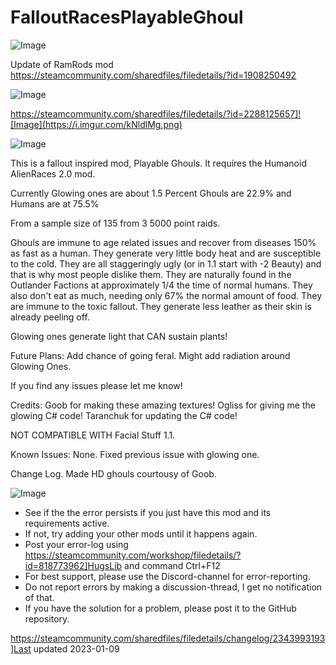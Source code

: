 # FalloutRacesPlayableGhoul

![Image](https://i.imgur.com/buuPQel.png)

Update of RamRods mod
https://steamcommunity.com/sharedfiles/filedetails/?id=1908250492

![Image](https://i.imgur.com/pufA0kM.png)

	
https://steamcommunity.com/sharedfiles/filedetails/?id=2288125657]![Image](https://i.imgur.com/kNldlMg.png)


![Image](https://i.imgur.com/Z4GOv8H.png)

This is a fallout inspired mod, Playable Ghouls. It requires the Humanoid AlienRaces 2.0 mod.


Currently Glowing ones are about
1.5 Percent
Ghouls are
22.9%
and Humans are at 
75.5%

From a sample size of 135 from 3 5000 point raids.

Ghouls are immune to age related issues and recover from diseases 150% as fast as a human.
They generate very little body heat and are susceptible to the cold.
They are all staggeringly ugly (or in 1.1 start with -2 Beauty) and that is why most people dislike them.
They are naturally found in the Outlander Factions at approximately 1/4 the time of normal humans.
They also don't eat as much, needing only 67% the normal amount of food.
They are immune to the toxic fallout.
They generate less leather as their skin is already peeling off.

Glowing ones generate light that CAN sustain plants!


Future Plans:
Add chance of going feral.
Might add radiation around Glowing Ones.


If you find any issues please let me know!

Credits:
Goob for making these amazing textures!
Ogliss for giving me the glowing C# code!
Taranchuk for updating the C# code!

NOT COMPATIBLE WITH Facial Stuff 1.1.

Known Issues:
None. Fixed previous issue with glowing one.

Change Log.
Made HD ghouls courtousy of Goob.

![Image](https://i.imgur.com/PwoNOj4.png)



-  See if the the error persists if you just have this mod and its requirements active.
-  If not, try adding your other mods until it happens again.
-  Post your error-log using https://steamcommunity.com/workshop/filedetails/?id=818773962]HugsLib and command Ctrl+F12
-  For best support, please use the Discord-channel for error-reporting.
-  Do not report errors by making a discussion-thread, I get no notification of that.
-  If you have the solution for a problem, please post it to the GitHub repository.




https://steamcommunity.com/sharedfiles/filedetails/changelog/2343993193]Last updated 2023-01-09
